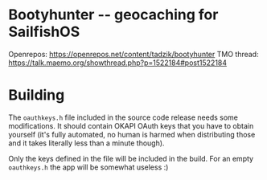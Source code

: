 # Bootyhunter -- geocaching for SailfishOS

Openrepos: https://openrepos.net/content/tadzik/bootyhunter
TMO thread: https://talk.maemo.org/showthread.php?p=1522184#post1522184

# Building

The `oauthkeys.h` file included in the source code release needs some
modifications. It should contain OKAPI OAuth keys that you have to
obtain yourself (it's fully automated, no human is harmed when
distributing those and it takes literally less than a minute though).

Only the keys defined in the file will be included in the build. For
an empty `oauthkeys.h` the app will be somewhat useless :)
